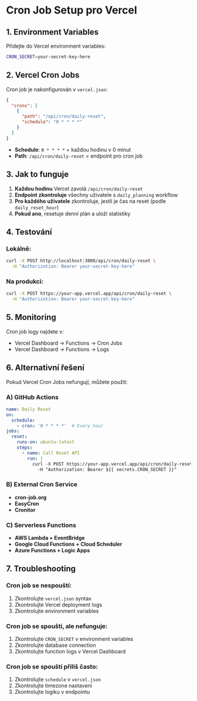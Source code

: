 # Cron Job Setup pro Vercel

## 1. Environment Variables

Přidejte do Vercel environment variables:

```bash
CRON_SECRET=your-secret-key-here
```

## 2. Vercel Cron Jobs

Cron job je nakonfigurován v `vercel.json`:

```json
{
  "crons": [
    {
      "path": "/api/cron/daily-reset",
      "schedule": "0 * * * *"
    }
  ]
}
```

- **Schedule**: `0 * * * *` = každou hodinu v 0 minut
- **Path**: `/api/cron/daily-reset` = endpoint pro cron job

## 3. Jak to funguje

1. **Každou hodinu** Vercel zavolá `/api/cron/daily-reset`
2. **Endpoint zkontroluje** všechny uživatele s `daily_planning` workflow
3. **Pro každého uživatele** zkontroluje, jestli je čas na reset (podle `daily_reset_hour`)
4. **Pokud ano**, resetuje denní plán a uloží statistiky

## 4. Testování

### Lokálně:
```bash
curl -X POST http://localhost:3000/api/cron/daily-reset \
  -H "Authorization: Bearer your-secret-key-here"
```

### Na produkci:
```bash
curl -X POST https://your-app.vercel.app/api/cron/daily-reset \
  -H "Authorization: Bearer your-secret-key-here"
```

## 5. Monitoring

Cron job logy najdete v:
- Vercel Dashboard → Functions → Cron Jobs
- Vercel Dashboard → Functions → Logs

## 6. Alternativní řešení

Pokud Vercel Cron Jobs nefungují, můžete použít:

### A) GitHub Actions
```yaml
name: Daily Reset
on:
  schedule:
    - cron: '0 * * * *'  # Every hour
jobs:
  reset:
    runs-on: ubuntu-latest
    steps:
      - name: Call Reset API
        run: |
          curl -X POST https://your-app.vercel.app/api/cron/daily-reset \
            -H "Authorization: Bearer ${{ secrets.CRON_SECRET }}"
```

### B) External Cron Service
- **cron-job.org**
- **EasyCron**
- **Cronitor**

### C) Serverless Functions
- **AWS Lambda + EventBridge**
- **Google Cloud Functions + Cloud Scheduler**
- **Azure Functions + Logic Apps**

## 7. Troubleshooting

### Cron job se nespouští:
1. Zkontrolujte `vercel.json` syntax
2. Zkontrolujte Vercel deployment logs
3. Zkontrolujte environment variables

### Cron job se spouští, ale nefunguje:
1. Zkontrolujte `CRON_SECRET` v environment variables
2. Zkontrolujte database connection
3. Zkontrolujte function logs v Vercel Dashboard

### Cron job se spouští příliš často:
1. Zkontrolujte `schedule` v `vercel.json`
2. Zkontrolujte timezone nastavení
3. Zkontrolujte logiku v endpointu
